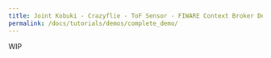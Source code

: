```yaml
---
title: Joint Kobuki - Crazyflie - ToF Sensor - FIWARE Context Broker Demo
permalink: /docs/tutorials/demos/complete_demo/
---
```

WIP